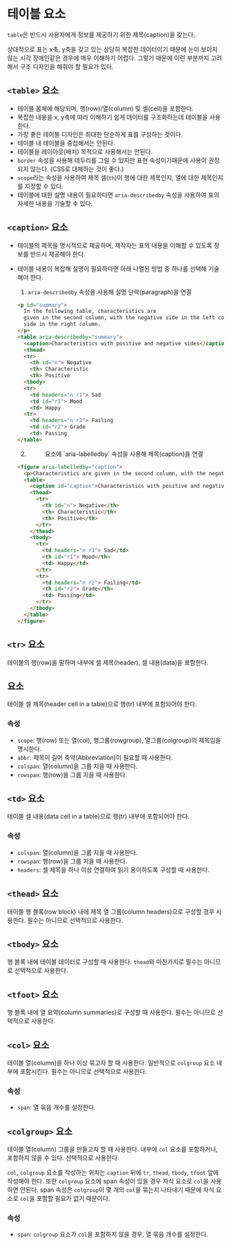 # 테이블 요소

`table`은 반드시 사용자에게 정보를 제공하기 위한 제목(caption)을 갖는다.

상대적으로 표는 x축, y축을 갖고 있는 상당히 복잡한 데이터이기 때문에 눈이 보이지 않는 시각 장애인같은 경우에 매우 이해하기 어렵다. 그렇기 때문에 이런 부분까지 고려해서 구조 디자인을 해줘야 할 필요가 있다.

## `<table>` 요소

* 테이블 몸체에 해당되며, 행(row)/열(column) 및 셀(cell)을 포함한다.
* 복잡한 내용을 x, y축에 따라 이해하기 쉽게 데이터를 구조화하는데 테이블을 사용한다.
* 가장 좋은 테이블 디자인은 최대한 단순하게 표를 구성하는 것이다.
* 테이블 내 테이블을 중첩해서는 안된다.
* 테이블을 레이아웃(배치) 목적으로 사용해서는 안된다.
* `border` 속성을 사용해 테두리를 그릴 수 있지만 표현 속성이기때문에 사용이 권장되지 않는다. (CSS로 대체하는 것이 좋다.)
* `scope`라는 속성을 사용하여 제목 셀(`th`)이 행에 대한 제목인지, 열에 대한 제목인지를 지정할 수 있다.
* 테이블에 대한 설명 내용이 필요하다면 `aria-describedby` 속성을 사용하여 표의 자세한 내용을 기술할 수 있다.

## `<caption>` 요소

* 테이블의 제목을 명시적으로 제공하며, 제작자는 표의 내용을 이해할 수 있도록 정보를 반드시 제공해야 한다.
* 테이블 내용이 복잡해 설명이 필요하다면 아래 나열된 방법 중 하나를 선택해 기술해야 한다.
  1. `aria-describedby` 속성을 사용해 설명 단락(paragraph)을 연결

  ```html
  <p id="summary">
    In the following table, characteristics are
    given in the second column, with the negative side in the left column and the positive
    side in the right column.
  </p>
  <table aria-describedby="summary">
    <caption>Characteristics with positive and negative sides</caption>
    <thead>
    <tr>
      <th id="n"> Negative
      <th> Characteristic
      <th> Positive
    <tbody>
    <tr>
      <td headers="n r1"> Sad
      <td id="r1"> Mood
      <td> Happy
    <tr>
      <td headers="n r2"> Failing
      <td id="r2"> Grade
      <td> Passing
  </table>
  ```

  2. <figure> 요소에 `aria-labelledby` 속성을 사용해 제목(caption)을 연결

  ```html
  <figure aria-labelledby="caption">
    <p>Characteristics are given in the second column, with the negative side in the left column and the positive side in the right column.</p>
    <table>
      <caption id="caption">Characteristics with positive and negative sides</caption>
      <thead>
        <tr>
          <th id="n"> Negative</th>
          <th> Characteristic</th>
          <th> Positive</th>
        </tr>
      </thead>
      <tbody>
        <tr>
          <td headers="n r1"> Sad</td>
          <th id="r1"> Mood</th>
          <td> Happy</td>
        </tr>
        <tr>
          <td headers="n r2"> Failing</td>
          <th id="r2"> Grade</th>
          <td> Passing</td>
        </tr>
      </tbody>
    </table>
  </figure>
  ```

## `<tr>` 요소

테이블의 행(row)을 말하며 내부에 셀 제목(header), 셀 내용(data)을 포함한다.

## <th> 요소

테이블 셀 제목(header cell in a table)으로 행(tr) 내부에 포함되어야 한다.

### 속성

* `scope`: 행(row) 또는 열(col), 행그룹(rowgroup), 열그룹(colgroup)의 제목임을 명시한다.
* `abbr`: 제목이 길어 축약(Abbreviation)이 필요할 때 사용한다.
* `colspan`: 열(column)을 그룹 지을 때 사용한다.
* `rowspan`: 행(row)을 그룹 지을 때 사용한다.

## `<td>` 요소

테이블 셀 내용(data cell in a table)으로 행(tr) 내부에 포함되어야 한다.

### 속성

* `colspan`: 열(column)을 그룹 지을 때 사용한다.
* `rowspan`: 행(row)을 그룹 지을 때 사용한다.
* `headers`: 셀 제목을 하나 이상 연결하여 읽기 용이하도록 구성할 때 사용한다.

## `<thead>` 요소

테이블 행 블록(row block) 내에 제목 열 그룹(column headers)으로 구성할 경우 사용한다. 필수는 아니므로 선택적으로 사용한다.

## `<tbody>` 요소

행 블록 내에 테이블 데이터로 구성할 때 사용한다. `thead`와 마찬가지로 필수는 아니므로 선택적으로 사용한다.

## `<tfoot>` 요소

행 블록 내에 열 요약(column summaries)로 구성할 때 사용한다. 필수는 아니므로 선택적으로 사용한다.

## `<col>` 요소

테이블 열(column)을 하나 이상 묶고자 할 때 사용한다. 일반적으로 `colgroup` 요소 내부에 포함시킨다. 필수는 아니므로 선택적으로 사용한다.

### 속성

* `span`: 열 묶음 개수를 설정한다.

## `<colgroup>` 요소

테이블 열(column) 그룹을 만들고자 할 때 사용한다. 내부에 `col` 요소를 포함하거나, 포함하지 않을 수 있다. 선택적으로 사용한다.

`col`, `colgroup` 요소를 작성하는 위치는 `caption` 뒤에 `tr`, `thead`, `tbody`, `tfoot` 앞에 작성해야 한다.
또한 `colgroup` 요소에 span 속성이 있을 경우 자식 요소로 `col`을 사용하면 안된다. span 속성은 `colgroup`이 몇 개의 `col`을 묶는지 나타내기 때문에 자식 요소로 `col`을 포함할 필요가 없기 때문이다.

### 속성

* `span`: `colgroup` 요소가 `col`을 포함하지 않을 경우, 열 묶음 개수를 설정한다.
